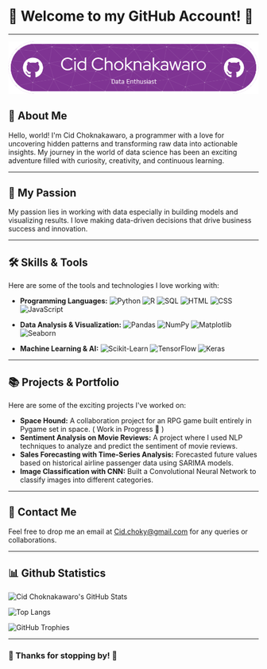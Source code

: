 # 🌟 Welcome to my GitHub Account! 🌟

---

![Header](github-header-image.png)

## 👋 About Me
Hello, world! I'm Cid Choknakawaro, a programmer with a love for uncovering hidden patterns and transforming raw data into actionable insights. My journey in the world of data science has been an exciting adventure filled with curiosity, creativity, and continuous learning.

---

## 🎨 My Passion
My passion lies in working with data especially in building models and visualizing results. I love making data-driven decisions that drive business success and innovation.

---

## 🛠️ Skills & Tools
Here are some of the tools and technologies I love working with:

- **Programming Languages:** 
  ![Python](https://img.shields.io/badge/Python-3776AB?style=for-the-badge&logo=python&logoColor=white)
  ![R](https://img.shields.io/badge/R-276DC3?style=for-the-badge&logo=r&logoColor=white)
  ![SQL](https://img.shields.io/badge/SQL-4479A1?style=for-the-badge&logo=postgresql&logoColor=white)
  ![HTML](https://img.shields.io/badge/HTML-E34F26?style=for-the-badge&logo=html5&logoColor=white)
  ![CSS](https://img.shields.io/badge/CSS-1572B6?style=for-the-badge&logo=css3&logoColor=white)
  ![JavaScript](https://img.shields.io/badge/JavaScript-F7DF1E?style=for-the-badge&logo=javascript&logoColor=black)

- **Data Analysis & Visualization:** 
  ![Pandas](https://img.shields.io/badge/Pandas-150458?style=for-the-badge&logo=pandas&logoColor=white)
  ![NumPy](https://img.shields.io/badge/NumPy-013243?style=for-the-badge&logo=numpy&logoColor=white)
  ![Matplotlib](https://img.shields.io/badge/Matplotlib-11557C?style=for-the-badge&logo=matplotlib&logoColor=white)
  ![Seaborn](https://img.shields.io/badge/Seaborn-3776AB?style=for-the-badge&logo=python&logoColor=white)

- **Machine Learning & AI:** 
  ![Scikit-Learn](https://img.shields.io/badge/Scikit--Learn-F7931E?style=for-the-badge&logo=scikit-learn&logoColor=white)
  ![TensorFlow](https://img.shields.io/badge/TensorFlow-FF6F00?style=for-the-badge&logo=tensorflow&logoColor=white)
  ![Keras](https://img.shields.io/badge/Keras-D00000?style=for-the-badge&logo=keras&logoColor=white)

---

## 📚 Projects & Portfolio
Here are some of the exciting projects I've worked on:

- **Space Hound:** A collaboration project for an RPG game built entirely in Pygame set in space. ( Work in Progress 🌟 ) 
- **Sentiment Analysis on Movie Reviews:** A project where I used NLP techniques to analyze and predict the sentiment of movie reviews.
- **Sales Forecasting with Time-Series Analysis:** Forecasted future values based on historical airline passenger data using SARIMA models.
- **Image Classification with CNN:** Built a Convolutional Neural Network to classify images into different categories.

---

## 📧 Contact Me
Feel free to drop me an email at [Cid.choky@gmail.com](mailto:Cid.choky@gmail.com) for any queries or collaborations.

---

## 📊 Github Statistics

![Cid Choknakawaro's GitHub Stats](https://github-readme-stats.vercel.app/api?username=CidChoknakawaro&show_icons=true&theme=radical)

![Top Langs](https://github-readme-stats.vercel.app/api/top-langs/?username=CidChoknakawaro&layout=compact&theme=radical) 

![GitHub Trophies](https://github-profile-trophy.vercel.app/?username=CidChoknakawaro&theme=radical)

---

### 🌟 Thanks for stopping by! 🌟
